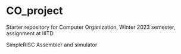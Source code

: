 # CO_project

Starter repository for Computer Organization, Winter 2023 semester, assignment at IIITD

SimpleRISC Assembler and simulator
